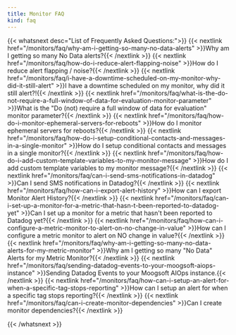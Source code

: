 ```yaml
---
title: Monitor FAQ
kind: faq
---
```


{{< whatsnext desc="List of Frequently Asked Questions:">}}
    {{< nextlink href="/monitors/faq/why-am-i-getting-so-many-no-data-alerts" >}}Why am I getting so many No Data alerts?{{< /nextlink >}}
    {{< nextlink href="/monitors/faq/how-do-i-reduce-alert-flapping-noise" >}}How do I reduce alert flapping / noise?{{< /nextlink >}}
    {{< nextlink href="/monitors/faq/i-have-a-downtime-scheduled-on-my-monitor-why-did-it-still-alert" >}}I have a downtime scheduled on my monitor, why did it still alert?!{{< /nextlink >}}
    {{< nextlink href="/monitors/faq/what-is-the-do-not-require-a-full-window-of-data-for-evaluation-monitor-parameter" >}}What is the "Do (not) require a full window of data for evaluation" monitor parameter?{{< /nextlink >}}
    {{< nextlink href="/monitors/faq/how-do-i-monitor-ephemeral-servers-for-reboots" >}}How do I monitor ephemeral servers for reboots?{{< /nextlink >}}
    {{< nextlink href="/monitors/faq/how-do-i-setup-conditional-contacts-and-messages-in-a-single-monitor" >}}How do I setup conditional contacts and messages in a single monitor?{{< /nextlink >}}
    {{< nextlink href="/monitors/faq/how-do-i-add-custom-template-variables-to-my-monitor-message" >}}How do I add custom template variables to my monitor message?{{< /nextlink >}}
    {{< nextlink href="/monitors/faq/can-i-send-sms-notifications-in-datadog" >}}Can I send SMS notifications in Datadog?{{< /nextlink >}}
    {{< nextlink href="/monitors/faq/how-can-i-export-alert-history" >}}How can I export Monitor Alert History?{{< /nextlink >}}
    {{< nextlink href="/monitors/faq/can-i-set-up-a-monitor-for-a-metric-that-hasn-t-been-reported-to-datadog-yet" >}}Can I set up a monitor for a metric that hasn't been reported to Datadog yet?{{< /nextlink >}}
    {{< nextlink href="/monitors/faq/how-can-i-configure-a-metric-monitor-to-alert-on-no-change-in-value" >}}How can I configure a metric monitor to alert on NO change in value?{{< /nextlink >}}
    {{< nextlink href="/monitors/faq/why-am-i-getting-so-many-no-data-alerts-for-my-metric-monitor" >}}Why am I getting so many "No Data" Alerts for my Metric Monitor?{{< /nextlink >}}
    {{< nextlink href="/monitors/faq/sending-datadog-events-to-your-moogsoft-aiops-instance" >}}Sending Datadog Events to your Moogsoft AIOps instance.{{< /nextlink >}}
    {{< nextlink href="/monitors/faq/how-can-i-setup-an-alert-for-when-a-specific-tag-stops-reporting" >}}How can I setup an alert for when a specific tag stops reporting?{{< /nextlink >}}
    {{< nextlink href="/monitors/faq/can-i-create-monitor-dependencies" >}}Can I create monitor dependencies?{{< /nextlink >}}

{{< /whatsnext >}}